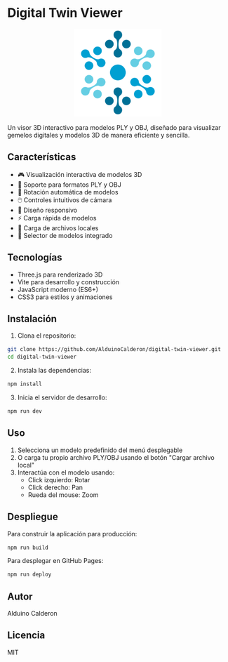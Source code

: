 # Digital Twin Viewer

<p align="center">
  <img src="public/logo512.png" width="200" alt="Digital Twin Viewer Logo">
</p>

Un visor 3D interactivo para modelos PLY y OBJ, diseñado para visualizar gemelos digitales y modelos 3D de manera eficiente y sencilla.

## Características

- 🎮 Visualización interactiva de modelos 3D
- 📁 Soporte para formatos PLY y OBJ
- 🔄 Rotación automática de modelos
- 🖱️ Controles intuitivos de cámara
- 📱 Diseño responsivo
- ⚡ Carga rápida de modelos
- 💾 Carga de archivos locales
- 🎯 Selector de modelos integrado

## Tecnologías

- Three.js para renderizado 3D
- Vite para desarrollo y construcción
- JavaScript moderno (ES6+)
- CSS3 para estilos y animaciones

## Instalación

1. Clona el repositorio:
```bash
git clone https://github.com/AlduinoCalderon/digital-twin-viewer.git
cd digital-twin-viewer
```

2. Instala las dependencias:
```bash
npm install
```

3. Inicia el servidor de desarrollo:
```bash
npm run dev
```

## Uso

1. Selecciona un modelo predefinido del menú desplegable
2. O carga tu propio archivo PLY/OBJ usando el botón "Cargar archivo local"
3. Interactúa con el modelo usando:
   - Click izquierdo: Rotar
   - Click derecho: Pan
   - Rueda del mouse: Zoom

## Despliegue

Para construir la aplicación para producción:
```bash
npm run build
```

Para desplegar en GitHub Pages:
```bash
npm run deploy
```

## Autor

Alduino Calderon

## Licencia

MIT
